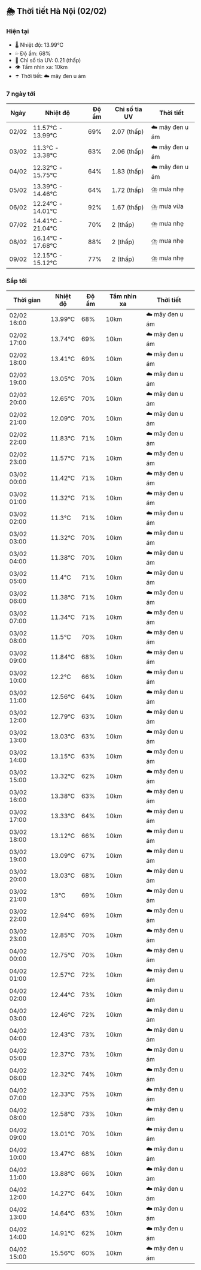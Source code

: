 ## 🌦️ Thời tiết Hà Nội (02/02)

### Hiện tại

- 🌡️ Nhiệt độ: 13.99℃
- 💦 Độ ẩm: 68%
- 🌟 Chỉ số tia UV: 0.21 (thấp)
- 👁️ Tầm nhìn xa: 10km
- ☂️ Thời tiết: ☁️ mây đen u ám

### 7 ngày tới

| Ngày | Nhiệt độ | Độ ẩm | Chỉ số tia UV | Thời tiết |
| --- | --- | --- | --- | --- |
| 02/02 | 11.57℃ - 13.99℃ | 69% | 2.07 (thấp) | ☁️ mây đen u ám |
| 03/02 | 11.3℃ - 13.38℃ | 63% | 2.06 (thấp) | ☁️ mây đen u ám |
| 04/02 | 12.32℃ - 15.75℃ | 64% | 1.83 (thấp) | ☁️ mây đen u ám |
| 05/02 | 13.39℃ - 14.46℃ | 64% | 1.72 (thấp) | ⛈️ mưa nhẹ |
| 06/02 | 12.24℃ - 14.01℃ | 92% | 1.67 (thấp) | ⛈️ mưa vừa |
| 07/02 | 14.41℃ - 21.04℃ | 70% | 2 (thấp) | ⛈️ mưa nhẹ |
| 08/02 | 16.14℃ - 17.68℃ | 88% | 2 (thấp) | ⛈️ mưa nhẹ |
| 09/02 | 12.15℃ - 15.12℃ | 77% | 2 (thấp) | ⛈️ mưa nhẹ |

### Sắp tới

| Thời gian | Nhiệt độ | Độ ẩm | Tầm nhìn xa | Thời tiết |
| --- | --- | --- | --- | --- |
| 02/02 16:00 | 13.99℃ | 68% | 10km | ☁️ mây đen u ám |
| 02/02 17:00 | 13.74℃ | 69% | 10km | ☁️ mây đen u ám |
| 02/02 18:00 | 13.41℃ | 69% | 10km | ☁️ mây đen u ám |
| 02/02 19:00 | 13.05℃ | 70% | 10km | ☁️ mây đen u ám |
| 02/02 20:00 | 12.65℃ | 70% | 10km | ☁️ mây đen u ám |
| 02/02 21:00 | 12.09℃ | 70% | 10km | ☁️ mây đen u ám |
| 02/02 22:00 | 11.83℃ | 71% | 10km | ☁️ mây đen u ám |
| 02/02 23:00 | 11.57℃ | 71% | 10km | ☁️ mây đen u ám |
| 03/02 00:00 | 11.42℃ | 71% | 10km | ☁️ mây đen u ám |
| 03/02 01:00 | 11.32℃ | 71% | 10km | ☁️ mây đen u ám |
| 03/02 02:00 | 11.3℃ | 71% | 10km | ☁️ mây đen u ám |
| 03/02 03:00 | 11.32℃ | 70% | 10km | ☁️ mây đen u ám |
| 03/02 04:00 | 11.38℃ | 70% | 10km | ☁️ mây đen u ám |
| 03/02 05:00 | 11.4℃ | 71% | 10km | ☁️ mây đen u ám |
| 03/02 06:00 | 11.38℃ | 71% | 10km | ☁️ mây đen u ám |
| 03/02 07:00 | 11.34℃ | 71% | 10km | ☁️ mây đen u ám |
| 03/02 08:00 | 11.5℃ | 70% | 10km | ☁️ mây đen u ám |
| 03/02 09:00 | 11.84℃ | 68% | 10km | ☁️ mây đen u ám |
| 03/02 10:00 | 12.2℃ | 66% | 10km | ☁️ mây đen u ám |
| 03/02 11:00 | 12.56℃ | 64% | 10km | ☁️ mây đen u ám |
| 03/02 12:00 | 12.79℃ | 63% | 10km | ☁️ mây đen u ám |
| 03/02 13:00 | 13.03℃ | 63% | 10km | ☁️ mây đen u ám |
| 03/02 14:00 | 13.15℃ | 63% | 10km | ☁️ mây đen u ám |
| 03/02 15:00 | 13.32℃ | 62% | 10km | ☁️ mây đen u ám |
| 03/02 16:00 | 13.38℃ | 63% | 10km | ☁️ mây đen u ám |
| 03/02 17:00 | 13.33℃ | 64% | 10km | ☁️ mây đen u ám |
| 03/02 18:00 | 13.12℃ | 66% | 10km | ☁️ mây đen u ám |
| 03/02 19:00 | 13.09℃ | 67% | 10km | ☁️ mây đen u ám |
| 03/02 20:00 | 13.03℃ | 68% | 10km | ☁️ mây đen u ám |
| 03/02 21:00 | 13℃ | 69% | 10km | ☁️ mây đen u ám |
| 03/02 22:00 | 12.94℃ | 69% | 10km | ☁️ mây đen u ám |
| 03/02 23:00 | 12.85℃ | 70% | 10km | ☁️ mây đen u ám |
| 04/02 00:00 | 12.75℃ | 70% | 10km | ☁️ mây đen u ám |
| 04/02 01:00 | 12.57℃ | 72% | 10km | ☁️ mây đen u ám |
| 04/02 02:00 | 12.44℃ | 73% | 10km | ☁️ mây đen u ám |
| 04/02 03:00 | 12.46℃ | 72% | 10km | ☁️ mây đen u ám |
| 04/02 04:00 | 12.43℃ | 73% | 10km | ☁️ mây đen u ám |
| 04/02 05:00 | 12.37℃ | 73% | 10km | ☁️ mây đen u ám |
| 04/02 06:00 | 12.32℃ | 74% | 10km | ☁️ mây đen u ám |
| 04/02 07:00 | 12.33℃ | 75% | 10km | ☁️ mây đen u ám |
| 04/02 08:00 | 12.58℃ | 73% | 10km | ☁️ mây đen u ám |
| 04/02 09:00 | 13.01℃ | 70% | 10km | ☁️ mây đen u ám |
| 04/02 10:00 | 13.47℃ | 68% | 10km | ☁️ mây đen u ám |
| 04/02 11:00 | 13.88℃ | 66% | 10km | ☁️ mây đen u ám |
| 04/02 12:00 | 14.27℃ | 64% | 10km | ☁️ mây đen u ám |
| 04/02 13:00 | 14.64℃ | 63% | 10km | ☁️ mây đen u ám |
| 04/02 14:00 | 14.91℃ | 62% | 10km | ☁️ mây đen u ám |
| 04/02 15:00 | 15.56℃ | 60% | 10km | ☁️ mây đen u ám |
